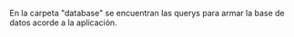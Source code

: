 En la carpeta "database" se encuentran las querys para armar la base de datos acorde a la aplicación.
